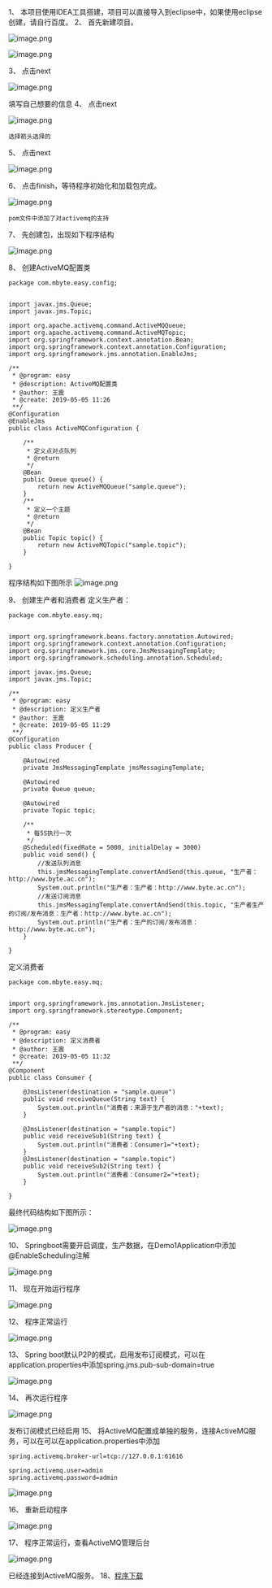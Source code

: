 1、	本项目使用IDEA工具搭建，项目可以直接导入到eclipse中，如果使用eclipse创建，请自行百度。
2、	首先新建项目。
 
![image.png](https://img.hacpai.com/file/2019/05/image-a64a3100.png)

![image.png](https://img.hacpai.com/file/2019/05/image-cd4df0ae.png)

 
3、	点击next
 
![image.png](https://img.hacpai.com/file/2019/05/image-880841c1.png)

填写自己想要的信息
4、	点击next
 
![image.png](https://img.hacpai.com/file/2019/05/image-ceabb022.png)

    选择箭头选择的

5、	点击next
 
![image.png](https://img.hacpai.com/file/2019/05/image-2d52ad26.png)

6、	点击finish，等待程序初始化和加载包完成。
 
![image.png](https://img.hacpai.com/file/2019/05/image-44588d4a.png)

    pom文件中添加了对activemq的支持
7、	先创建包，出现如下程序结构
     
![image.png](https://img.hacpai.com/file/2019/05/image-ca133a51.png)

8、	创建ActiveMQ配置类
```
package com.mbyte.easy.config;


import javax.jms.Queue;
import javax.jms.Topic;

import org.apache.activemq.command.ActiveMQQueue;
import org.apache.activemq.command.ActiveMQTopic;
import org.springframework.context.annotation.Bean;
import org.springframework.context.annotation.Configuration;
import org.springframework.jms.annotation.EnableJms;

/**
 * @program: easy
 * @description: ActiveMQ配置类
 * @author: 王震
 * @create: 2019-05-05 11:26
 **/
@Configuration
@EnableJms
public class ActiveMQConfiguration {

    /**
     * 定义点对点队列
     * @return
     */
    @Bean
    public Queue queue() {
        return new ActiveMQQueue("sample.queue");
    }
    /**
     * 定义一个主题
     * @return
     */
    @Bean
    public Topic topic() {
        return new ActiveMQTopic("sample.topic");
    }

}
```
程序结构如下图所示
 ![image.png](https://img.hacpai.com/file/2019/05/image-6a3b3f0c.png)

9、	创建生产者和消费者
定义生产者：
```
package com.mbyte.easy.mq;


import org.springframework.beans.factory.annotation.Autowired;
import org.springframework.context.annotation.Configuration;
import org.springframework.jms.core.JmsMessagingTemplate;
import org.springframework.scheduling.annotation.Scheduled;

import javax.jms.Queue;
import javax.jms.Topic;

/**
 * @program: easy
 * @description: 定义生产者
 * @author: 王震
 * @create: 2019-05-05 11:29
 **/
@Configuration
public class Producer {

    @Autowired
    private JmsMessagingTemplate jmsMessagingTemplate;

    @Autowired
    private Queue queue;

    @Autowired
    private Topic topic;

    /**
     * 每5S执行一次
     */
    @Scheduled(fixedRate = 5000, initialDelay = 3000)
    public void send() {
        //发送队列消息
        this.jmsMessagingTemplate.convertAndSend(this.queue, "生产者：http://www.byte.ac.cn");
        System.out.println("生产者：生产者：http://www.byte.ac.cn");
        //发送订阅消息
        this.jmsMessagingTemplate.convertAndSend(this.topic, "生产者生产的订阅/发布消息：生产者：http://www.byte.ac.cn");
        System.out.println("生产者：生产的订阅/发布消息：http://www.byte.ac.cn");
    }

}
```
定义消费者
```
package com.mbyte.easy.mq;


import org.springframework.jms.annotation.JmsListener;
import org.springframework.stereotype.Component;

/**
 * @program: easy
 * @description: 定义消费者
 * @author: 王震
 * @create: 2019-05-05 11:32
 **/
@Component
public class Consumer {

    @JmsListener(destination = "sample.queue")
    public void receiveQueue(String text) {
        System.out.println("消费者：来源于生产者的消息："+text);
    }

    @JmsListener(destination = "sample.topic")
    public void receiveSub1(String text) {
        System.out.println("消费者：Consumer1="+text);
    }
    @JmsListener(destination = "sample.topic")
    public void receiveSub2(String text) {
        System.out.println("消费者：Consumer2="+text);
    }

}
```
最终代码结构如下图所示：
 
![image.png](https://img.hacpai.com/file/2019/05/image-6ab6404b.png)

10、	Springboot需要开启调度，生产数据，在Demo1Application中添加@EnableScheduling注解
 
![image.png](https://img.hacpai.com/file/2019/05/image-aa9571c6.png)

11、	现在开始运行程序
 
![image.png](https://img.hacpai.com/file/2019/05/image-ffbd1463.png)

12、	程序正常运行
 
![image.png](https://img.hacpai.com/file/2019/05/image-d4f2513c.png)


13、	Spring boot默认P2P的模式，启用发布订阅模式，可以在application.properties中添加spring.jms.pub-sub-domain=true
 
![image.png](https://img.hacpai.com/file/2019/05/image-404f93b8.png)

14、	再次运行程序
 
![image.png](https://img.hacpai.com/file/2019/05/image-34335075.png)

发布订阅模式已经启用
15、	将ActiveMQ配置成单独的服务，连接ActiveMQ服务，可以在可以在application.properties中添加
```
spring.activemq.broker-url=tcp://127.0.0.1:61616

spring.activemq.user=admin
spring.activemq.password=admin
``` 

![image.png](https://img.hacpai.com/file/2019/05/image-30031198.png)

16、	重新启动程序
 
![image.png](https://img.hacpai.com/file/2019/05/image-82a7a693.png)

17、	程序正常运行，查看ActiveMQ管理后台
 
![image.png](https://img.hacpai.com/file/2019/05/image-f6bb224b.png)

已经连接到ActiveMQ服务。
18、[程序下载](https://github.com/byte2018/springboot-activemq/tree/master/demo1
)


